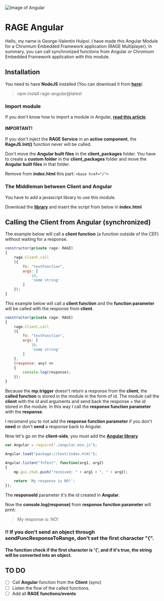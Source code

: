 ![Image of Angular](https://angular.io/assets/images/logos/angular/angular.png)

# RAGE Angular

Hello, my name is George-Valentin Hulpoi. I have made this Angular Module for a Chromium Embedded Framework application (RAGE Multiplayer). In summary, you can call synchronized functions from Angular or Chromium Embedded Framework application with this module.

## Installation

You need to have **NodeJS** installed (You can download it from **[here](https://nodejs.org)**)
> npm install rage-angular@latest

### Import module

If you don't know how to import a module in Angular, **[read this article](https://angular.io/guide/ngmodule)**.

#### IMPORTANT!
If you don't inject the **RAGE Service** in an **active component**, the **RageJS.Init()** function never will be called.

Don't move the **Angular built files** in the **client_packages** folder. You have to create a **custom folder** in the **client_packages** folder and move the **Angular built files** in that folder.

Remove from **index.html** this part:
```<base href="/">```
 
### The Middleman between Client and Angular

You have to add a javascript library to use this module.

Download the **[library](https://github.com/GeorgeHulpoi/RAGEAngular/blob/master/middleman.min.js)** and insert the script from below in **index.html**
> <script type="text/javascript" src="middleman.min.js"></script>
 
## Calling the Client from Angular (synchronized) 

The example below will call a **client function** (a function outside of the CEF) without waiting for a response.
```javascript
constructor(private rage: RAGE)
{
	rage.Client.call
	({
		fn: "testFunction",
		args: [
			10,
			'some string'
		]
	});
}
```
This example below will call a **client function** and the **function parameter** will be called with the response from **client**.
```javascript
constructor(private rage: RAGE)
{
	rage.Client.call
	({
		fn: "testFunction",
		args: [
			10,
			'some string'
		]
	},
	(response: any) =>
	{
		console.log(response);
	});
}
```
Because the **mp.trigger** doesn't return a response from the **client**, the **called function** is stored in the module in the form of id. The module call the **client** with the id and arguments and send back the response + the id stored in the module. In this way I call the **response function parameter** with the **response**.

I recomand you to not add the **response function parameter** if you don't **need** or don't **send** a response back to Angular.

Now let's go on the **client-side**, you must add the [**Angular library**](https://github.com/GeorgeHulpoi/RAGEAngular/tree/master/Client)


```javascript
var Angular = require("./angular.min.js");

Angular.load("package://test/index.html");

Angular.listen("fnTest", function(arg1, arg2) 
{
	mp.gui.chat.push("received: " + arg1 + ", " + arg2);
	
	return 'My response is NO!';
});
```
The **responseId** parameter it's the id created in **Angular**.

Now the **console.log(response)** from **response function parameter** will print:
> My response is: NO!

### !! If you don't send an object through sendFuncResponseToRange, don't set the first character "{".
#### The function check if the first character is '{', and if it's true, the string will be converted into an object.

## TO DO

- [ ] Call **Angular** function from the **Client** (sync)
- [ ] Listen the flow of the called functions.
- [ ] Add all **RAGE functions/events**
